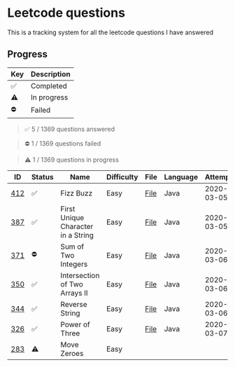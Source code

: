 # Leetcode questions

This is a tracking system for all the leetcode questions I have answered

## Progress

| Key | Description |
| --- | --- |
| ✅ | Completed |
| ⚠️ | In progress |
| ⛔️ | Failed |

> ✅ 5 / 1369 questions answered

> ⛔️ 1 / 1369 questions failed

> ⚠️  1 / 1369 questions in progress

| ID | Status | Name | Difficulty | File | Language | Attempted |
| --- | --- | --- | --- | --- | --- | --- |
| [412](https://leetcode.com/problems/fizz-buzz/) |  ✅ | Fizz Buzz | Easy | [File](easy/fizzbuzz.java) | Java | 2020-03-05 |
| [387](https://leetcode.com/problems/first-unique-character-in-a-string/) |  ✅ |First Unique Character in a String | Easy | [File](easy/firstUniqueCharInString.java) | Java | 2020-03-05 |
| [371](https://leetcode.com/problems/sum-of-two-integers/) | ⛔️ | Sum of Two Integers | Easy | [File](easy/SumOfTwoIntegers.java) | Java | 2020-03-06 |
| [350](https://leetcode.com/problems/intersection-of-two-arrays-ii/) | ✅ | Intersection of Two Arrays II | Easy | [File](easy/IntersectionOfArraysII.java) | Java | 2020-03-06 |
| [344](https://leetcode.com/problems/reverse-string/) | ✅ | Reverse String | Easy | [File](easy/ReverseString.java) | Java | 2020-03-06 |
| [326](https://leetcode.com/problems/power-of-three/) | ✅ | Power of Three | Easy | [File](easy/PowerOfThree.java) | Java | 2020-03-07 |
| [283](https://leetcode.com/problems/move-zeroes/) | ⚠️ | Move Zeroes | Easy | | | |
